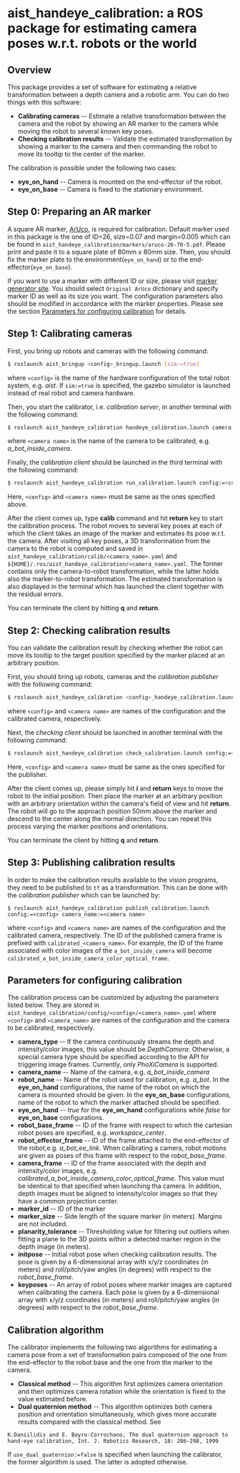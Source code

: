 aist_handeye_calibration: a ROS package for estimating camera poses w.r.t. robots or the world
==================================================

## Overview
This package provides a set of software for estimating a relative transformation between a depth camera and a robotic arm. You can do two things with this software:

- **Calibrating cameras** -- Estimate a relative transformation between the camera and the robot by showing an AR marker to the camera while moving the robot to several known key poses.
- **Checking calibration results** -- Validate the estimated transformation by showing a marker to the camera and then commanding the robot to move its tooltip to the center of the marker.

The calibration is possible under the following two cases:

- **eye_on_hand** -- Camera is mounted on the end-effector of the robot.
- **eye_on_base** -- Camera is fixed to the stationary environment.

## Step 0: Preparing an AR marker

A square AR marker, [ArUco](http://www.uco.es/investiga/grupos/ava/node/26), is required for calibration. Default marker used in this package is the one of ID=26, size=0.07 and margin=0.005 which can be found in `aist_handeye_calibration/markers/aruco-26-70-5.pdf`. Please print and paste it to a square plate of 80mm x 80mm size. Then, you should fix the marker plate to the environment(`eye_on_hand`) or to the end-effector(`eye_on_base`).

If you want to use a marker with different ID or size, please visit [marker generator site](https://chev.me/arucogen). You should select `Original ArUco` dictionary and specify marker ID as well as its size you want.
The configuration parameters also should be modified in accordance with the marker properties. Please see the section [Parameters for configuring calibration](#Parameters) for details.

## Step 1: Calibrating cameras

First, you bring up robots and cameras with the following command:
```bash
$ roslaunch aist_bringup <config>_bringup.launch [sim:=true]
```
where `<config>` is the name of the hardware configuration of the total robot system, e.g. *aist*. If `sim:=true` is specified, the gazebo simulator is launched instead of real robot and camera hardware.

Then, you start the calibrator, i.e. *calibration server*, in another terminal with the following command:
```bash
$ roslaunch aist_handeye_calibration handeye_calibration.launch camera_name:=<camera name>
```
where `<camera name>` is the name of the camera to be calibrated, e.g. *a_bot_inside_camera*.

Finally, the *calibration client* should be launched in the third terminal with the following command:
```bash
$ roslaunch aist_handeye_calibration run_calibration.launch config:=<config> camera_name:=<camera name>
```
Here, `<config>` and `<camera name>` must be same as the ones specified above.

After the client comes up, type **calib** command and hit **return** key to start the calibration process. The robot moves to several key poses at each of which the client takes an image of the marker and estimates its pose w.r.t. the camera. After visiting all key poses, a 3D transformation from the camera to the robot is computed and saved in `aist_handeye_calibration/calib/<camera_name>.yaml` and `${HOME}/.ros/aist_handeye_calibration/<camera_name>.yaml`. The former contains only the camera-to-robot transformation, while the latter holds also the marker-to-robot transformation. The estimated transformation is also displayed in the terminal which has launched the client together with the residual errors.

You can terminate the client by hitting **q** and **return**.

## Step 2: Checking calibration results

You can validate the calibration result by checking whether the robot can move its tooltip to the target position specified by the marker placed at an arbitrary position.

First, you should bring up robots, cameras and the *calibration publisher* with the following command:
```bash
$ roslaunch aist_handeye_calibration <config>_handeye_calibration.launch [sim:=true] camera_name:=<camera name> check:=true
```
where `<config>` and `<camera name>` are names of the configuration and the calibrated camera, respectively.

Next, the *checking client* should be launched in another terminal with the following command:
```bash
$ roslaunch aist_handeye_calibration check_calibration.launch config:=<config> camera_name:=<camera name>
```
Here, `<config>` and `<camera name>` must be same as the ones specified for the publisher.

After the client comes up, please simply hit **i** and **return** keys to move the robot to the initial position. Then place the marker at an arbitrary position with an arbitrary orientation within the camera's field of view and hit **return**. The robot will go to the approach position 50mm above the marker and descend to the center along the normal direction. You can repeat this process varying the marker positions and orientations.

You can terminate the client by hitting **q** and **return**.

## Step 3: Publishing calibration results

In order to make the calibration results available to the vision programs, they need to be published to `tf` as a transformation. This can be done with the *calibration publisher* which can be launched by:
```
$ roslaunch aist_handeye_calibration publish_calibration.launch config:=<config> camera_name:=<camera name>
```
where `<config>` and `<camera name>` are names of the configuration and the calibrated camera, respectively. The ID of the published camera frame is prefixed with `calibrated_<camera_name>`. For example, the ID of the frame associated with color images of the `a_bot_inside_camera` will become `calibrated_a_bot_inside_camera_color_optical_frame`.

## Parameters for configuring calibration

The calibration process can be customized by adjusting the parameters listed below. They are stored in `aist_handeye_calibration/config/<config>/<camera_name>.yaml` where `<config>` and `<camera_name>` are names of the configuration and the camera to be calibrated, respectively.
- **camera_type** -- If the camera continuously streams the depth and intensity/color images, this value should be *DepthCamera*. Otherwise, a special camera type should be specified according to the API for triggering image frames. Currently, only *PhoXiCamera* is supported.
- **camera_name** -- Name of the camera, e.g. *a_bot_inside_camera*
- **robot_name** -- Name of the robot used for calibration, e.g. *a_bot*. In the **eye_on_hand** configurations, the name of the robot on which the camera is mounted should be given. In the **eye_on_base** configurations, name of the robot to which the marker attached should be specified.
- **eye_on_hand** -- *true* for the **eye_on_hand** configurations while *false* for **eye_on_base** configurations.
- **robot_base_frame** -- ID of the frame with respect to which the cartesian robot poses are specified, e.g. *workspace_center*.
- **robot_effector_frame** -- ID of the frame attached to the end-effector of the robot,e.g. *a_bot_ee_link*. When calibrating a camera, robot motions are given as poses of this frame with respect to the *robot_base_frame*.
- **camera_frame** -- ID of the frame associated with the depth and intensity/color images, e.g. *calibrated_a_bot_inside_camera_color_optical_frame*. This value must be identical to that specified when launching tha camera. In addition, depth images must be aligned to intensity/color images so that they have a common projection center.
- **marker_id** -- ID of the marker
- **marker_size** -- Side length of the square marker (in meters). Margins are not included.
- **planarity_tolerance** -- Thresholding value for filtering out outliers when fitting a plane to the 3D points within a detected marker region in the depth image (in meters).
- **initpose** -- Initial robot pose when checking calibration results. The pose is given by a 6-dimensional array with x/y/z coordinates (in meters) and roll/pitch/yaw angles (in degrees) with respect to the *robot_base_frame*.
- **keyposes** -- An array of robot poses where marker images are captured when calibrating the camera. Each pose is given by a 6-dimensional array with x/y/z coordinates (in meters) and roll/pitch/yaw angles (in degrees) with respect to the *robot_base_frame*.

## Calibration algorithm

The calibrator implements the following two algorithms for estimating a camera pose from a set of transformation pairs composed of the one from the end-effector to the robot base and the one from the marker to the camera.
- **Classical method** -- This algorithm first optimizes camera orientation and then optimizes camera rotation while the orientation is fixed to the value estimated before.
- **Dual quaternion method** -- This algorithm optimizes both camera position and orientation simultaneously, which gives more accurate results compared with the classical method. See
```
K.Daniilidis and E. Bayro-Corrochano, The dual quaternion approach to hand-eye calibration, Int. J. Robotics Research, 18: 286-298, 1999
```
If `use_dual_quaternion:=false` is specified when launching the calibrator, the former algorithm is used. The latter is adopted otherwise.